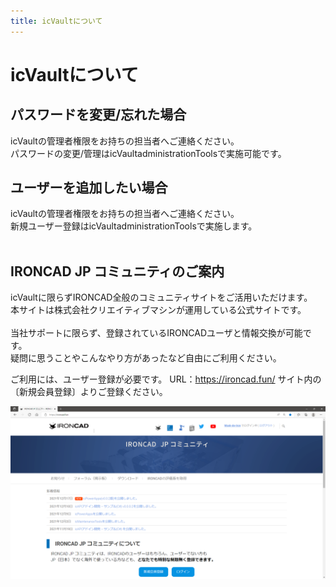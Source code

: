 ```yaml
---
title: icVaultについて
---
```


# icVaultについて

## パスワードを変更/忘れた場合
icVaultの管理者権限をお持ちの担当者へご連絡ください。<br>
パスワードの変更/管理はicVaultadministrationToolsで実施可能です。

## ユーザーを追加したい場合
icVaultの管理者権限をお持ちの担当者へご連絡ください。<br>
新規ユーザー登録はicVaultadministrationToolsで実施します。<br>
<br>


## IRONCAD JP コミュニティのご案内
icVaultに限らずIRONCAD全般のコミュニティサイトをご活用いただけます。<br>
本サイトは株式会社クリエイティブマシンが運用している公式サイトです。<br>
<br>
当社サポートに限らず、登録されているIRONCADユーザと情報交換が可能です。<br>
疑問に思うことやこんなやり方があったなど自由にご利用ください。<br>

ご利用には、ユーザー登録が必要です。
URL：https://ironcad.fun/
サイト内の〔新規会員登録〕よりご登録ください。

![IC-JP-community](./img/community.png)


